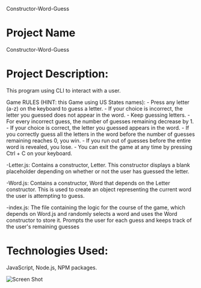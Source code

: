 Constructor-Word-Guess

# Project Name

Constructor-Word-Guess

# Project Description:

This program using CLI to interact with a user.

  Game RULES (HINT: this Game using US States names): 
    - Press any letter (a-z) on the keyboard to guess a letter.
    - If your choice is incorrect, the letter you guessed does not appear in the word.
    - Keep guessing letters.
    - For every incorrect guess, the number of guesses remaining decrease by 1.
    - If your choice is correct, the letter you guessed appears in the word.
    - If you correctly guess all the letters in the word before the number of guesses remaining reaches 0, you win.
    - If you run out of guesses before the entire word is revealed, you lose.
    - You can exit the game at any time by pressing Ctrl + C on your keyboard.

-Letter.js: Contains a constructor, Letter. This constructor displays a blank placeholder depending on whether or not the user has guessed the letter.

-Word.js: Contains a constructor, Word that depends on the Letter constructor. This is used to create an object representing the current word the user is attempting to guess.

-index.js: The file containing the logic for the course of the game, which depends on Word.js and randomly selects a word and uses the Word constructor to store it. Prompts the user for each guess and keeps track of the user's remaining guesses

# Technologies Used: 

JavaScript, Node.js, NPM packages. 


![Screen Shot](https://github.com/dinaizida/Constructor-Word-Guess/blob/master/assets/images/....png)
